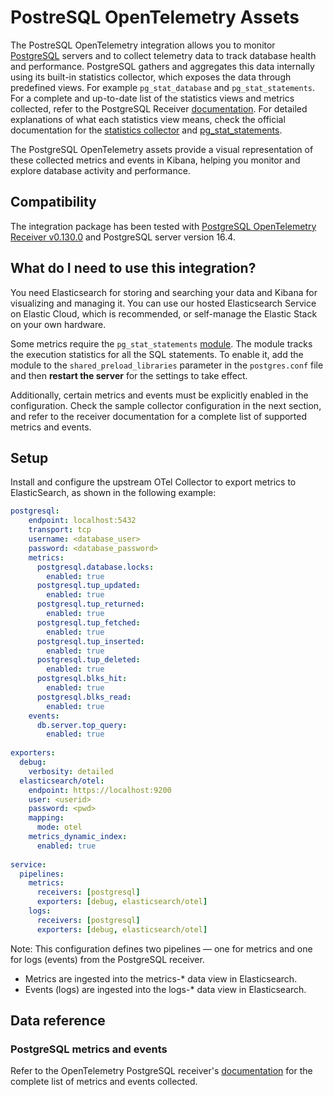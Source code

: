 # PostreSQL OpenTelemetry Assets

The PostreSQL OpenTelemetry integration allows you to monitor [PostgreSQL](https://www.postgresql.org/) servers and to collect telemetry data to track database health and performance. PostgreSQL gathers and aggregates this data internally using its built-in statistics collector, which exposes the data through predefined views. For example `pg_stat_database` and `pg_stat_statements`. For a complete and up-to-date list of the statistics views and metrics collected, refer to the PostgreSQL Receiver [documentation](https://github.com/open-telemetry/opentelemetry-collector-contrib/tree/main/receiver/postgresqlreceiver). For detailed explanations of what each statistics view means, check the official documentation for the [statistics collector](https://www.postgresql.org/docs/current/monitoring-stats.html#MONITORING-STATS) and [pg_stat_statements](https://www.postgresql.org/docs/current/pgstatstatements.html). 

The PostgreSQL OpenTelemetry assets provide a visual representation of these collected metrics and events in Kibana, helping you monitor and explore database activity and performance.

## Compatibility

The integration package has been tested with [PostgreSQL OpenTelemetry Receiver v0.130.0](https://github.com/open-telemetry/opentelemetry-collector-contrib/blob/main/receiver/postgresqlreceiver/README.md) and PostgreSQL server version 16.4.

## What do I need to use this integration?

You need Elasticsearch for storing and searching your data and Kibana for visualizing and managing it.
You can use our hosted Elasticsearch Service on Elastic Cloud, which is recommended, or self-manage the Elastic Stack on your own hardware.

Some metrics require the `pg_stat_statements` [module](https://www.postgresql.org/docs/current/pgstatstatements.html#PGSTATSTATEMENTS). The module tracks the execution statistics for all the SQL statements. To enable it, add the module to the `shared_preload_libraries` parameter in the `postgres.conf` file and then **restart the server** for the settings to take effect.

Additionally, certain metrics and events must be explicitly enabled in the configuration. Check the sample collector configuration in the next section, and refer to the receiver documentation for a complete list of supported metrics and events.


## Setup

Install and configure the upstream OTel Collector to export metrics to ElasticSearch, as shown in the following example:

```yaml
postgresql:
    endpoint: localhost:5432
    transport: tcp
    username: <database_user>
    password: <database_password>
    metrics:
      postgresql.database.locks:
        enabled: true
      postgresql.tup_updated:
        enabled: true
      postgresql.tup_returned:
        enabled: true
      postgresql.tup_fetched:
        enabled: true
      postgresql.tup_inserted:
        enabled: true
      postgresql.tup_deleted:
        enabled: true
      postgresql.blks_hit:
        enabled: true
      postgresql.blks_read:
        enabled: true
    events:
      db.server.top_query:
        enabled: true 
       
exporters:
  debug:
    verbosity: detailed
  elasticsearch/otel:
    endpoint: https://localhost:9200
    user: <userid>
    password: <pwd>
    mapping:
      mode: otel 
    metrics_dynamic_index:
      enabled: true
  
service:
  pipelines:
    metrics:
      receivers: [postgresql]
      exporters: [debug, elasticsearch/otel]
    logs:
      receivers: [postgresql]
      exporters: [debug, elasticsearch/otel]
```

Note: This configuration defines two pipelines — one for metrics and one for logs (events) from the PostgreSQL receiver.

- Metrics are ingested into the metrics-* data view in Elasticsearch.
- Events (logs) are ingested into the logs-* data view in Elasticsearch.

## Data reference

### PostgreSQL metrics and events

Refer to the OpenTelemetry PostgreSQL receiver's [documentation](https://github.com/open-telemetry/opentelemetry-collector-contrib/blob/main/receiver/postgresqlreceiver/documentation.md) for the complete list of metrics and events collected.
